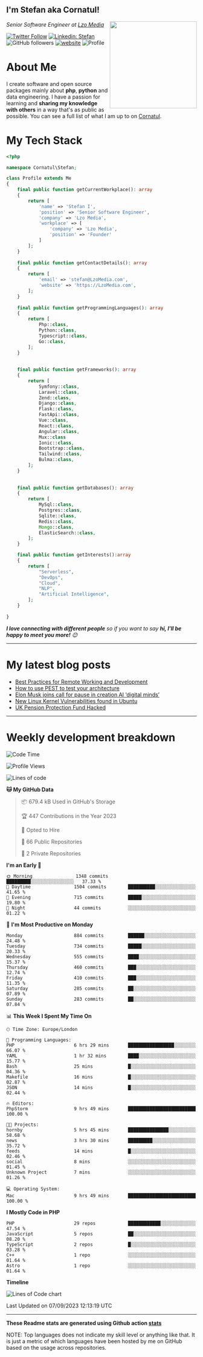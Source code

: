 <h2>I'm Stefan aka Cornatul! </h2>
<img align='right' src="https://i.giphy.com/media/YePKU8cVoIF3afvi8s/giphy.webp" width="230">
<p><em>Senior Software Engineer at <a href="https:/lzomedia.com/">Lzo Media
</a>
</em></p>

[![Twitter Follow](https://img.shields.io/twitter/follow/cornatul?label=Follow)](https://twitter.com/intent/follow?screen_name=cornatul)
[![Linkedin: Stefan](https://img.shields.io/badge/cornatul-blue?style=flat-square&logo=Linkedin&logoColor=white&link=https://www.linkedin.com/in/cornatul/)](https://www.linkedin.com/in/cornatul/)
![GitHub followers](https://img.shields.io/github/followers/cornatul?label=Follow&style=social)
[![website](https://img.shields.io/badge/Website-46a2f1.svg?&style=flat-square&logo=Google-Chrome&logoColor=white&link=https://cornatul.com/)](https://cornatul.com/)
![Profile](https://visitor-badge.glitch.me/badge?page_id=cornatul.cornatul)



# About Me
I create software and open source packages mainly about **php**, **python** and data engineering. 
I have a passion for learning and **sharing my knowledge with others** in a way that's as public as possible. 
You can see a full list of what I am up to on [Cornatul](https://lzomedia.com).


# My Tech Stack

```php
<?php

namespace Cornatul\Stefan;

class Profile extends Me
{
    final public function getCurrentWorkplace(): array
    {
        return [
            'name' => 'Stefan I',
            'position' => 'Senior Software Engineer',
            'company' => 'Lzo Media',
            'workplace' => [
                'company' => 'Lzo Media',
                'position' => 'Founder'         
            ]
        ];
    }
    
    final public function getContactDetails(): array
    {
        return [
            'email' => 'stefan@LzoMedia.com',
            'website' => 'https://LzoMedia.com',
        ];
    }
    
    final public function getProgrammingLanguages(): array
    {
        return [
            Php::class,
            Python::class,
            Typescript::class,
            Go::class,
        ];
    }
    
    
    final public function getFrameworks(): array
    {
        return [
            Symfony::class,
            Laravel::class,
            Zend::class,
            Django::class,
            Flask::class,
            FastApi::class,
            Vue::class,
            React::class,
            Angular::class,
            Mux::class
            Ionic::class,
            Bootstrap::class,
            Tailwind::class,
            Bulma::class,
        ];
    }
    
    
    final public function getDatabases(): array
    {
        return [
            MySql::class,
            Postgres::class,
            Sqlite::class,
            Redis::class,
            Mongo::class,
            ElasticSearch::class,
        ];
    }

    final public function getInterests():array
    {
        return [
            "Serverless",
            "DevOps",
            "Cloud",
            "NLP",
            "Artificial Intelligence",
        ];
    }
   
}
```
 <em><b>I love connecting with different people</b> so if you want to say <b>hi, I'll be happy to meet you more!</b> 😊</em>

---
# My latest blog posts
<!-- BLOG-POST-LIST:START -->
- [Best Practices for Remote Working and Development](https://lzomedia.com/best-practices-for-remote-working-and-development/)
- [How to use PEST to test your architecture](https://lzomedia.com/how-to-use-pest-to-test-your-architecture/)
- [Elon Musk joins call for pause in creation  AI ‘digital minds’](https://lzomedia.com/elon-musk-joins-call-for-pause-in-creation-ai-digital-minds/)
- [New Linux Kernel Vulnerabilities found in Ubuntu](https://lzomedia.com/linux-kernel-vulnerabilities-in-ubuntu/)
- [UK Pension Protection Fund Hacked](https://lzomedia.com/uk-pension-protection-fund-hacked/)
<!-- BLOG-POST-LIST:END -->

---
# Weekly development breakdown
<!--START_SECTION:waka-->
![Code Time](http://img.shields.io/badge/Code%20Time-256%20hrs%2041%20mins-blue)

![Profile Views](http://img.shields.io/badge/Profile%20Views-0-blue)

![Lines of code](https://img.shields.io/badge/From%20Hello%20World%20I%27ve%20Written-17.3%20million%20lines%20of%20code-blue)

**🐱 My GitHub Data** 

> 📦 679.4 kB Used in GitHub's Storage 
 > 
> 🏆 447 Contributions in the Year 2023
 > 
> 💼 Opted to Hire
 > 
> 📜 66 Public Repositories 
 > 
> 🔑 2 Private Repositories 
 > 
**I'm an Early 🐤** 

```text
🌞 Morning                1348 commits        █████████░░░░░░░░░░░░░░░░   37.33 % 
🌆 Daytime                1504 commits        ██████████░░░░░░░░░░░░░░░   41.65 % 
🌃 Evening                715 commits         █████░░░░░░░░░░░░░░░░░░░░   19.80 % 
🌙 Night                  44 commits          ░░░░░░░░░░░░░░░░░░░░░░░░░   01.22 % 
```
📅 **I'm Most Productive on Monday** 

```text
Monday                   884 commits         ██████░░░░░░░░░░░░░░░░░░░   24.48 % 
Tuesday                  734 commits         █████░░░░░░░░░░░░░░░░░░░░   20.33 % 
Wednesday                555 commits         ████░░░░░░░░░░░░░░░░░░░░░   15.37 % 
Thursday                 460 commits         ███░░░░░░░░░░░░░░░░░░░░░░   12.74 % 
Friday                   410 commits         ███░░░░░░░░░░░░░░░░░░░░░░   11.35 % 
Saturday                 285 commits         ██░░░░░░░░░░░░░░░░░░░░░░░   07.89 % 
Sunday                   283 commits         ██░░░░░░░░░░░░░░░░░░░░░░░   07.84 % 
```


📊 **This Week I Spent My Time On** 

```text
🕑︎ Time Zone: Europe/London

💬 Programming Languages: 
PHP                      6 hrs 29 mins       █████████████████░░░░░░░░   66.07 % 
YAML                     1 hr 32 mins        ████░░░░░░░░░░░░░░░░░░░░░   15.77 % 
Bash                     25 mins             █░░░░░░░░░░░░░░░░░░░░░░░░   04.36 % 
Makefile                 16 mins             █░░░░░░░░░░░░░░░░░░░░░░░░   02.87 % 
JSON                     14 mins             █░░░░░░░░░░░░░░░░░░░░░░░░   02.44 % 

🔥 Editors: 
PhpStorm                 9 hrs 49 mins       █████████████████████████   100.00 % 

🐱‍💻 Projects: 
hornby                   5 hrs 45 mins       ███████████████░░░░░░░░░░   58.68 % 
news                     3 hrs 30 mins       █████████░░░░░░░░░░░░░░░░   35.72 % 
feeds                    14 mins             █░░░░░░░░░░░░░░░░░░░░░░░░   02.46 % 
social                   8 mins              ░░░░░░░░░░░░░░░░░░░░░░░░░   01.45 % 
Unknown Project          7 mins              ░░░░░░░░░░░░░░░░░░░░░░░░░   01.26 % 

💻 Operating System: 
Mac                      9 hrs 49 mins       █████████████████████████   100.00 % 
```

**I Mostly Code in PHP** 

```text
PHP                      29 repos            ████████████░░░░░░░░░░░░░   47.54 % 
JavaScript               5 repos             ██░░░░░░░░░░░░░░░░░░░░░░░   08.20 % 
TypeScript               2 repos             █░░░░░░░░░░░░░░░░░░░░░░░░   03.28 % 
C++                      1 repo              ░░░░░░░░░░░░░░░░░░░░░░░░░   01.64 % 
Astro                    1 repo              ░░░░░░░░░░░░░░░░░░░░░░░░░   01.64 % 
```



**Timeline**

![Lines of Code chart](https://raw.githubusercontent.com/Cornatul/Cornatul/master/assets/bar_graph.png)


 Last Updated on 07/09/2023 12:13:19 UTC
<!--END_SECTION:waka-->


---


**These Readme stats are generated using Github action [stats](https://github.com/cornatul/stats)**

NOTE: Top languages does not indicate my skill level or anything like that. 
It is just a metric of which languages have been hosted by me on GitHub based on the usage across repositories. 
